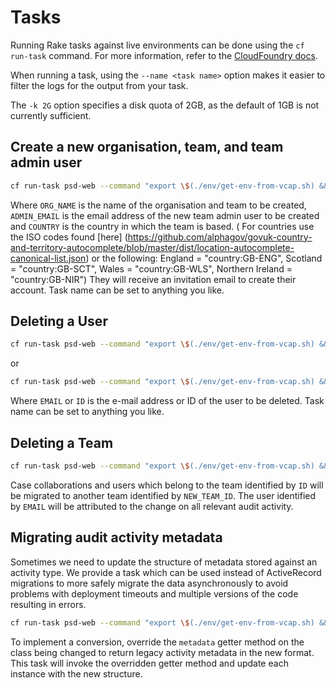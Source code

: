 # Tasks

Running Rake tasks against live environments can be done using the `cf run-task` command. For more information, refer to the [CloudFoundry docs](https://docs.cloudfoundry.org/devguide/using-tasks.html).

When running a task, using the `--name <task name>` option makes it easier to filter the logs for the output from your task.

The `-k 2G` option specifies a disk quota of 2GB, as the default of 1GB is not currently sufficient.

## Create a new organisation, team, and team admin user

```bash
cf run-task psd-web --command "export \$(./env/get-env-from-vcap.sh) && ORG_NAME=<name> ADMIN_EMAIL=<email address> bin/rake organisation:create" --name <task name> -k 2G
```

Where `ORG_NAME` is the name of the organisation and team to be created, `ADMIN_EMAIL` is the email address of the new team admin user to be created and `COUNTRY` is the country in which the team is based. ( For countries use the ISO codes found [here] (https://github.com/alphagov/govuk-country-and-territory-autocomplete/blob/master/dist/location-autocomplete-canonical-list.json) or the following: England = "country:GB-ENG", Scotland = "country:GB-SCT", Wales = "country:GB-WLS", Northern Ireland = "country:GB-NIR") They will receive an invitation email to create their account. Task name can be set to anything you like.

## Deleting a User

```bash
cf run-task psd-web --command "export \$(./env/get-env-from-vcap.sh) && EMAIL=<email address> rake user:delete" --name <task name> -k 2G
```

or

```bash
cf run-task psd-web --command "export \$(./env/get-env-from-vcap.sh) && ID=<user ID> rake user:delete" --name <task name> -k 2G
```

Where `EMAIL` or `ID` is the e-mail address or ID of the user to be deleted. Task name can be set to anything you like.

## Deleting a Team

```bash
cf run-task psd-web --command "export \$(./env/get-env-from-vcap.sh) && ID=<id> NEW_TEAM_ID=<id> EMAIL=<email address> rake team:delete" --name <task name> -k 2G
```

Case collaborations and users which belong to the team identified by `ID` will be migrated to another team identified by `NEW_TEAM_ID`. The user identified by `EMAIL` will be attributed to the change on all relevant audit activity.

## Migrating audit activity metadata

Sometimes we need to update the structure of metadata stored against an activity type. We provide a task which can be used instead of ActiveRecord migrations to more safely migrate the data asynchronously to avoid problems with deployment timeouts and multiple versions of the code resulting in errors.

```bash
cf run-task psd-web --command "export \$(./env/get-env-from-vcap.sh) && CLASS_NAME=<activity class name> rake activities:update_metadata" --name <task name> -k 2G
```

To implement a conversion, override the `metadata` getter method on the class being changed to return legacy activity metadata in the new format. This task will invoke the overridden getter method and update each instance with the new structure.
